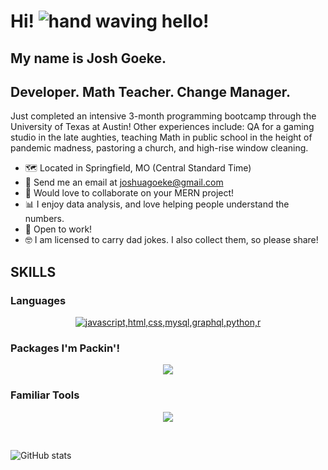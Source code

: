 # **Hi!** ![hand waving hello!](https://user-images.githubusercontent.com/18350557/176309783-0785949b-9127-417c-8b55-ab5a4333674e.gif)
## **My name is Josh Goeke.** 
## Developer. Math Teacher. Change Manager.

Just completed an intensive 3-month programming bootcamp through the University of Texas at Austin! Other experiences include: QA for a gaming studio in the late aughties, teaching Math in public school in the height of pandemic madness, pastoring a church, and high-rise window cleaning. 

* 🗺️ Located in Springfield, MO (Central Standard Time)
* 📧 Send me an email at joshuagoeke@gmail.com
* 🤝 Would love to collaborate on your MERN project!
* 📊 I enjoy data analysis, and love helping people understand the numbers.
* 💼 Open to work!
* 🤓 I am licensed to carry dad jokes. I also collect them, so please share!

## **SKILLS**

### **Languages**
<p align="center">
  <a href="https://skillicons.dev">
    <img src="https://skillicons.dev/icons?i=javascript,html,css,mysql,graphql,python,r" alt="javascript,html,css,mysql,graphql,python,r" />
  </a>
</p>

### **Packages I'm Packin'!**

<p align="center">
  <a href="https://skillicons.dev">
    <img src="https://skillicons.dev/icons?i=mongodb,express,react,nodejs,jquery,sequelize,regex,materialui" />
  </a>
</p>

### **Familiar Tools**
<p align="center">
  <a href="https://skillicons.dev">
    <img src="https://skillicons.dev/icons?i=git,github,heroku,apollo,vscode,figma" />
  </a>
</p>
</br>



![GitHub stats](https://github-readme-stats-1-joshuagoeke.vercel.app/api?username=joshuagoeke&show_icons=true&theme=dark)  
